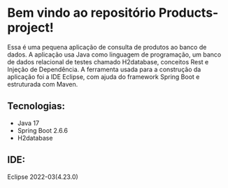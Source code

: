 # Bem vindo ao repositório Products-project!
Essa é uma pequena aplicação de consulta de produtos ao banco de dados. A aplicação usa Java como linguagem de programação, um banco de dados
relacional de testes chamado H2database, conceitos Rest e Injeção de Dependência. A ferramenta usada para a construção da aplicação foi a IDE Eclipse,
com ajuda do framework Spring Boot e estruturada com Maven.

## Tecnologias:
- Java 17
- Spring Boot 2.6.6
- H2database

## IDE:
Eclipse 2022-03(4.23.0)
